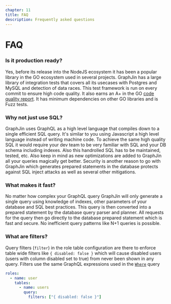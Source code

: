 ```yaml
---
chapter: 11
title: FAQ
description: Frequently asked questions
---
```


# FAQ

### Is it production ready?

Yes, before its release into the NodeJS ecosystem it has been a popular library in the GO ecosystem used in several projects. GraphJin has a large library of integration tests that covers all its usecases with Postgres and MySQL and detection of data races. This test framework is run on every commit to ensure high code quality. It also earns an A+ in the GO [code quality report](https://goreportcard.com/report/github.com/dosco/graphjin/v2). It has minimum dependencies on other GO libraries and is Fuzz tests.

### Why not just use SQL?

GraphJin uses GraphQL as a high level language that compiles down to a single efficient SQL query. It's similar to you using Javascript a high level language instead of writing machine code. To achieve the same high quality SQL it would require your dev team to be very familiar with SQL and your DB schema including indexes. Also this handrolled SQL has to be maintained, tested, etc. Also keep in mind as new optimizations are added to GraphJin all your queries magically get better. Security is another reason to go with GraphJin which generates prepared statements in the database protects against SQL inject attacks as well as several other mitigations.

### What makes it fast?

No matter how complex your GraphQL query GraphJin will only generate a single query using knowledge of indexes, other parameters of your database and SQL best practices. This query is then converted into a prepared statement by the database query parser and planner. All requests for the query then go directly to the database prepared statement which is fast and secure. No inefficient query patterns like N+1 queries is possible.

### What are filters?

Query filters (`filter`) in the role table configuration are there to enforce table wide filters like `{ disabled: false }` which will cause disabled users (users with column disabled set to true) from never been shown in any query. Filters use the same GraphQL expressions used in the [`Where`](posts/7-cheetsheet#crafting-the-where-clause) query

```yaml title="Config file"
roles:
  - name: user
    tables:
      - name: users
        query:
          filters: ["{ disabled: false }"]
```
